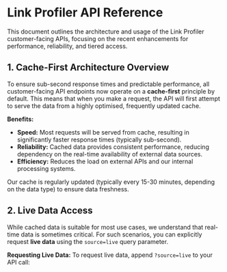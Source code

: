 # Link Profiler API Reference

This document outlines the architecture and usage of the Link Profiler customer-facing APIs, focusing on the recent enhancements for performance, reliability, and tiered access.

## 1. Cache-First Architecture Overview

To ensure sub-second response times and predictable performance, all customer-facing API endpoints now operate on a **cache-first** principle by default. This means that when you make a request, the API will first attempt to serve the data from a highly optimised, frequently updated cache.

**Benefits:**
*   **Speed:** Most requests will be served from cache, resulting in significantly faster response times (typically sub-second).
*   **Reliability:** Cached data provides consistent performance, reducing dependency on the real-time availability of external data sources.
*   **Efficiency:** Reduces the load on external APIs and our internal processing systems.

Our cache is regularly updated (typically every 15-30 minutes, depending on the data type) to ensure data freshness.

## 2. Live Data Access

While cached data is suitable for most use cases, we understand that real-time data is sometimes critical. For such scenarios, you can explicitly request **live data** using the `source=live` query parameter.

**Requesting Live Data:**
To request live data, append `?source=live` to your API call:

